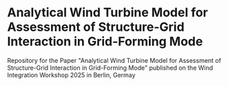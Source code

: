 # Analytical Wind Turbine Model for Assessment of Structure-Grid Interaction in Grid-Forming Mode
Repository for the Paper "Analytical Wind Turbine Model for Assessment of Structure-Grid Interaction in Grid-Forming Mode" published on the Wind Integration Workshop 2025 in Berlin, Germay
